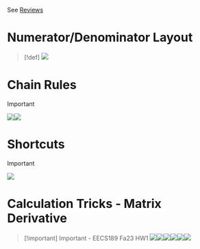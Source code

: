 See [Reviews](../../Machine_Learning/Optimization_EECS127AB/2_Matrix_Calculus/Vector_Calculus.md#Reviews)


# Numerator/Denominator Layout
> [!def]
> ![](Multivariable_Calculus_Review.assets/3f1deff1afec2206607e7b7d44bc550a_MD5.jpeg)


# Chain Rules
> [!important]
> ![](Multivariable_Calculus_Review.assets/image-20240320180557701.png)![](Multivariable_Calculus_Review.assets/image-20240319153334606.png)


# Shortcuts
> [!important]
> ![](Multivariable_Calculus_Review.assets/image-20240320180756202.png)



# Calculation Tricks - Matrix Derivative
> [!important] Important - EECS189 Fa23 HW1
> ![](Multivariable_Calculus_Review.assets/image-20240326161545412.png)![](Multivariable_Calculus_Review.assets/image-20240326161606200.png)![](Multivariable_Calculus_Review.assets/image-20240326161613401.png)![](Multivariable_Calculus_Review.assets/image-20240326161620689.png)![](Multivariable_Calculus_Review.assets/image-20240326161626939.png)![](Multivariable_Calculus_Review.assets/image-20240326161636263.png)











